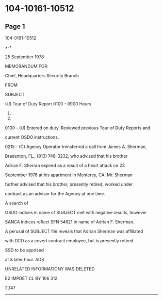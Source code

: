 # 104-10161-10512

## Page 1

104-0161-10512

•-*

25 September 1978

MEMORANDUM FOR:

Chief, Headquarters Security Branch

FROM

SUBJECT

(U) Tour of Duty Report 0100 - 0900 Hours

1.

2.

0100 - (U) Entered on duty. Reviewed previous Tour of Duty Reports and

current OSDO instructions.

0215 - (C) Agency Operator trensferred a call from James A. Sherman,

Bradenton, FL., (813) 748-3232, who advised that his brother

Adrian F. Sherran expired as a result of a heart attack on 23

September 1978 at his apartment In Monterey, CA. Mr. Sherman

further advised that his brother, presently retired, worked under

contract as an advisor for the Agency at one time.

A search of

OSDO indices in name of SUBJECT met with negative results, however

SANCA indices reflect SFN 54621 in name of Adrian F. Sherman.

A perusal of SUBJECT file reveals that Adrian Sherman was affiliated

with DCD as a covert contract employee, but is presently retired.

SSD to be apprised

at & later hour. ADS

UNRELATED INFORMATIONY WAS DELETED

E2 IMPDET CL BY 106 312

2,147

---

